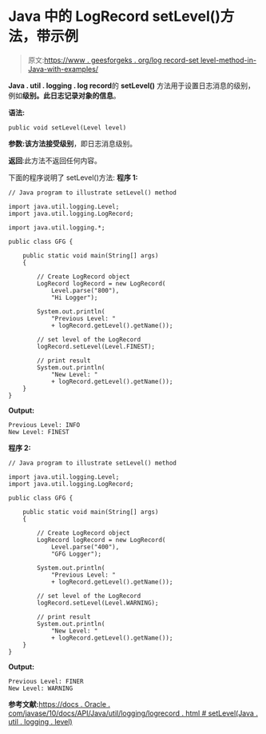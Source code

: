 # Java 中的 LogRecord setLevel()方法，带示例

> 原文:[https://www . geesforgeks . org/log record-set level-method-in-Java-with-examples/](https://www.geeksforgeeks.org/logrecord-setlevel-method-in-java-with-examples/)

**Java . util . logging . log record**的 **setLevel()** 方法用于设置日志消息的级别，例如**级别。此日志记录对象的信息**。

**语法:**

```
public void setLevel(Level level)

```

**参数:**该方法接受**级别**，即日志消息级别。

**返回**:此方法不返回任何内容。

下面的程序说明了 setLevel()方法:
**程序 1:**

```
// Java program to illustrate setLevel() method

import java.util.logging.Level;
import java.util.logging.LogRecord;

import java.util.logging.*;

public class GFG {

    public static void main(String[] args)
    {

        // Create LogRecord object
        LogRecord logRecord = new LogRecord(
            Level.parse("800"),
            "Hi Logger");

        System.out.println(
            "Previous Level: "
            + logRecord.getLevel().getName());

        // set level of the LogRecord
        logRecord.setLevel(Level.FINEST);

        // print result
        System.out.println(
            "New Level: "
            + logRecord.getLevel().getName());
    }
}
```

**Output:**

```
Previous Level: INFO
New Level: FINEST

```

**程序 2:**

```
// Java program to illustrate setLevel() method

import java.util.logging.Level;
import java.util.logging.LogRecord;

public class GFG {

    public static void main(String[] args)
    {

        // Create LogRecord object
        LogRecord logRecord = new LogRecord(
            Level.parse("400"),
            "GFG Logger");

        System.out.println(
            "Previous Level: "
            + logRecord.getLevel().getName());

        // set level of the LogRecord
        logRecord.setLevel(Level.WARNING);

        // print result
        System.out.println(
            "New Level: "
            + logRecord.getLevel().getName());
    }
}
```

**Output:**

```
Previous Level: FINER
New Level: WARNING

```

**参考文献:**[https://docs . Oracle . com/javase/10/docs/API/Java/util/logging/logrecord . html # setLevel(Java . util . logging . level)](https://docs.oracle.com/javase/10/docs/api/java/util/logging/LogRecord.html#setLevel(java.util.logging.Level))